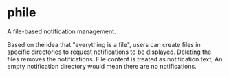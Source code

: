 # phile

A file-based notification management.

Based on the idea that "everything is a file",
users can create files in specific directories
to request notifications to be displayed.
Deleting the files removes the notifications.
File content is treated as notification text,
An empty notification directory would mean there are no notifications.
